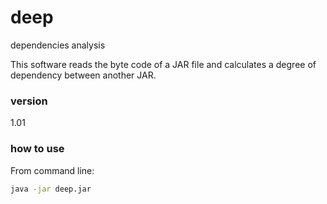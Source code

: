 # deep
dependencies analysis

This software reads the byte code of a JAR file and calculates a degree of dependency between another JAR.

### version
1.01

### how to use
From command line:
```sh
java -jar deep.jar
```
